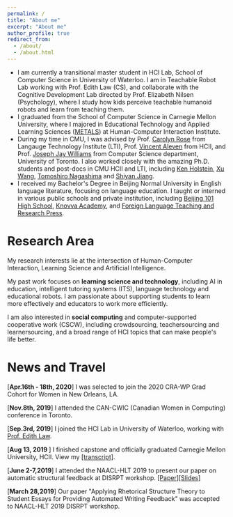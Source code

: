 ```yaml
---
permalink: /
title: "About me"
excerpt: "About me"
author_profile: true
redirect_from: 
  - /about/
  - /about.html
---
```

* I am currently a transitional master student in HCI Lab, School of Computer Science in University of Waterloo. I am in Teachable Robot Lab working with Prof. Edith Law (CS), and collaborate with the Cognitive Development Lab directed by Prof. Elizabeth Nilsen (Psychology), where I study how kids perceive teachable humanoid robots and learn from teaching them. 
* I graduated from the School of Computer Science in Carnegie Mellon University, where I majored in Educational Technology and Applied Learning Sciences ([METALS](https://hcii.cmu.edu/masters-educational-technology-and-applied-learning-science-program-overview)) at Human-Computer Interaction Institute.
* During my time in CMU, I was advised by Prof. [Carolyn Rose](http://www.cs.cmu.edu/~cprose/) from Langauge Technology Institute (LTI), Prof. [Vincent Aleven](https://hcii.cmu.edu/people/vincent-aleven) from HCII, and Prof. [Joseph Jay Williams](http://www.josephjaywilliams.com) from Computer Science department, University of Toronto. I also worked closely with the amazing Ph.D. students and post-docs in CMU HCII and LTI, including [Ken Holstein](https://kenholstein.myportfolio.com/), [Xu Wang](http://www.iamxuwang.com/), [Tomoshiro Nagashima](https://tomonag.org/) and [Shiyan Jiang](http://shiyanjiang.com/visual/).
* I received my Bachelor's Degree in Beijing Normal University in English language literature, focusing on language education. I taught or interned in various public schools and private institution, including [Beijing 101 High School](https://en.wikipedia.org/wiki/Beijing_101_Middle_School), [Knovva Academy](https://www.knovva.com), and [Foreign Language Teaching and Research Press](http://en.fltrp.com).
 
Research Area
===
   My research interests lie at the intersection of Human-Computer Interaction, Learning Science and Artificial Intelligence. 
   
   My past work focuses on **learning science and technology**, including AI in education, intelligent tutoring systems (ITS), language technology and educational robots. I am passionate about supporting students to learn more effectively and educators to work more efficiently.  
  
   I am also interested in **social computing** and computer-supported cooperative work (CSCW), including crowdsourcing, teachersourcing and learnersourcing, and a broad range of HCI topics that can make people's life better.  

News and Travel
===
[<b>Apr.16th - 18th, 2020</b>] I was selected to join the 2020 CRA-WP Grad Cohort for Women in New Orleans, LA. 
 
[<b>Nov.8th, 2019</b>] I attended the CAN-CWIC (Canadian Women in Computing) conference in Toronto.

[<b>Sep.3rd, 2019</b>] I joined the HCI Lab in University of Waterloo, working with [Prof. Edith Law](http://edithlaw.ca/).

[<b>Aug 13, 2019 </b>] I finished capstone and officially graduated Carnegie Mellon University, HCII. View my [[transcript]](http://kexin-yang.github.io/files/CMU_transcript.pdf).

[<b>June 2-7,2019</b>] I attended the NAACL-HLT 2019 to present our paper on automatic structural feedback at DISRPT workshop. [[Paper]](https://www.aclweb.org/anthology/W19-2720)[[Slides]](http://kexin-yang.github.io/files/slides_NAACL_ppt_0603.pdf)

[<b>March 28,2019</b>] Our paper "Applying Rhetorical Structure Theory to Student Essays for Providing Automated Writing Feedback" was accepted to NAACL-HLT 2019 DISRPT workshop.


